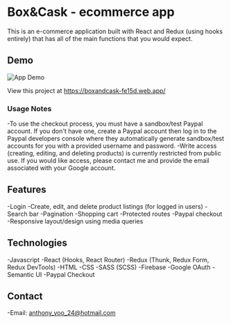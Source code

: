 # Box&Cask - ecommerce app

This is an e-commerce application built with React and Redux (using hooks entirely) that has all of the main functions that you would expect.

## Demo

![App Demo](demo/demo.gif)

View this project at https://boxandcask-fe15d.web.app/

### Usage Notes

-To use the checkout process, you must have a sandbox/test Paypal account. If you don't have one, create a Paypal account then log in to the Paypal developers console where they automatically generate sandbox/test accounts for you with a provided username and password.
-Write access (creating, editing, and deleting products) is currently restricted from public use. If you would like access, please contact me and provide the email associated with your Google account.

## Features

-Login
-Create, edit, and delete product listings (for logged in users)
-Search bar
-Pagination
-Shopping cart
-Protected routes
-Paypal checkout
-Responsive layout/design using media queries

## Technologies

-Javascript
-React (Hooks, React Router)
-Redux (Thunk, Redux Form, Redux DevTools)
-HTML
-CSS
-SASS (SCSS)
-Firebase
-Google OAuth
-Semantic UI
-Paypal Checkout

## Contact

-Email: anthony_yoo_24@hotmail.com
